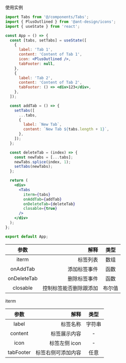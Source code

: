 使用实例

```jsx
import Tabs from '@/components/Tabs';
import { PlusOutlined } from '@ant-design/icons';
import { useState } from 'react';

const App = () => {
  const [tabs, setTabs] = useState([
    {
      label: 'Tab 1',
      content: 'Content of Tab 1',
      icon: <PlusOutlined />,
      tabFooter: null,
    },
    {
      label: 'Tab 2',
      content: 'Content of Tab 2',
      tabFooter: () => <div>123</div>,
    },
  ]);

  const addTab = () => {
    setTabs([
      ...tabs,
      {
        label: `New Tab`,
        content: `New Tab ${tabs.length + 1}`,
      },
    ]);
  };

  const deleteTab = (index) => {
    const newTabs = [...tabs];
    newTabs.splice(index, 1);
    setTabs(newTabs);
  };

  return (
    <div>
      <Tabs
        iterm={tabs}
        onAddTab={addTab}
        onDeleteTab={deleteTab}
        closable={true}
      />
    </div>
  );
};

export default App;
```

|    参数     |                   解释 |  类型  |
| :---------: | ---------------------: | :----: |
|    iterm    |               标签列表 |  数组  |
|  onAddTab   |           添加标签事件 |  函数  |
| onDeleteTab |           删除标签事件 |  函数  |
|  closable   | 控制标签能否删除跟添加 | 布尔值 |

iterm

|   参数    |               解释 |  类型  |
| :-------: | -----------------: | :----: |
|   label   |           标签名称 | 字符串 |
|  content  |       标签展示内容 |   -    |
|   icon    |      标签左侧 icon |   -    |
| tabFooter | 标签右侧可添加内容 |  任意  |
